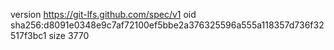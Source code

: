 version https://git-lfs.github.com/spec/v1
oid sha256:d8091e0348e9c7af72100ef5bbe2a376325596a555a118357d736f32517f3bc1
size 3770
